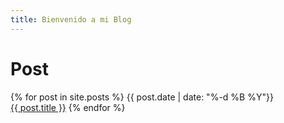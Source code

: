 ```yaml
---
title: Bienvenido a mi Blog
---
```

<h1>Post</h1>
 <p> 
  {% for post in site.posts %}
  {{ post.date | date: "%-d %B %Y"}}<br>
  <a href="{{ post.url }}">{{ post.title }}</a>
  {% endfor %}
 </p>
